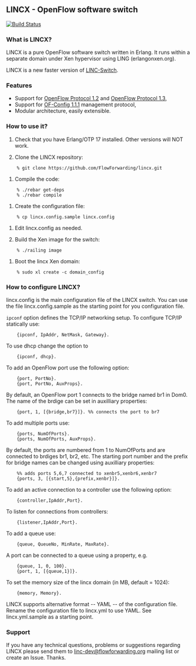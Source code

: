 ## LINCX - OpenFlow software switch

[![Build Status](https://api.travis-ci.org/FlowForwarding/lincx.svg)](https://travis-ci.org/FlowForwarding/lincx)

### What is LINCX?

LINCX is a pure OpenFlow software switch written in Erlang. It runs within a
separate domain under Xen hypervisor using LING (erlangonxen.org).

LINCX is a new faster version of [LINC-Switch][oldlinc].

### Features

 * Support for [OpenFlow Protocol 1.2][ofp3] and [OpenFlow Protocol 1.3][ofp4],
 * Support for [OF-Config 1.1.1][ofc11] management protocol,
 * Modular architecture, easily extensible.

### How to use it?

1. Check that you have Erlang/OTP 17 installed. Other versions will NOT work.

1. Clone the LINCX repository:
```
    % git clone https://github.com/FlowForwarding/lincx.git
```
1. Compile the code:
```
    % ./rebar get-deps
	% ./rebar compile
```
1. Create the configuration file:
```
	% cp lincx.config.sample lincx.config
```
1. Edit lincx.config as needed.

1. Build the Xen image for the switch:
```
	% ./railing image
```
1. Boot the lincx Xen domain:
```
	% sudo xl create -c domain_config
```
### How to configure LINCX?

lincx.config is the main configuration file of the LINCX switch. You can use the
file lincx.config.sample as the starting point for you configuration file.

`ipconf` option defines the TCP/IP networking setup. To configure TCP/IP
statically use:
```
	{ipconf, IpAddr, NetMask, Gateway}.
```
To use dhcp change the option to
```
	{ipconf, dhcp}.
```
To add an OpenFlow port use the following option:
```
	{port, PortNo}.
	{port, PortNo, AuxProps}.
```
By default, an OpenFlow port 1 connects to the bridge named br1 in Dom0. The
name of the brdige can be set in auxilliary properties:
```
	{port, 1, [{bridge,br7}]}. %% connects the port to br7
```
To add multiple ports use:
```
	{ports, NumOfPorts}.
	{ports, NumOfPorts, AuxProps}.
```
By default, the ports are numbered from 1 to NumOfPorts and are connected to
brdiges br1, br2, etc. The starting port number and the prefix for bridge names
can be changed using auxilliary properties:
```
	%% adds ports 5,6,7 connected to xenbr5,xenbr6,xenbr7
	{ports, 3, [{start,5},{prefix,xenbr}]}.
```
To add an active connection to a controller use the following option:
```
	{controller,IpAddr,Port}.
```
To listen for connections from controllers:
```
	{listener,IpAddr,Port}.
```
To add a queue use:
```
	{queue, QueueNo, MinRate, MaxRate}.
```
A port can be connected to a queue using a property, e.g.
```
	{queue, 1, 0, 100}.
	{port, 1, [{queue,1}]}.
```
To set the memory size of the lincx domain (in MB, default = 1024):
```
	{memory, Memory}.
```

LINCX supports alternative format -- YAML -- of the configuration file. Rename
the configuration file to lincx.yml to use YAML. See lincx.yml.sample as a
starting point.

### Support

If you have any technical questions, problems or suggestions regarding LINCX
please send them to <linc-dev@flowforwarding.org> mailing list or create an
Issue. Thanks.

 [ovs]: http://openvswitch.org
 [ofp1]: https://www.opennetworking.org/images/stories/downloads/specification/openflow-spec-v1.0.0.pdf
 [ofp2]: https://www.opennetworking.org/images/stories/downloads/specification/openflow-spec-v1.1.0.pdf 
 [ofp3]: https://www.opennetworking.org/images/stories/downloads/specification/openflow-spec-v1.2.pdf 
 [ofp4]: https://www.opennetworking.org/images/stories/downloads/specification/openflow-spec-v1.3.0.pdf 
 [ofc11]: https://www.opennetworking.org/images/stories/downloads/sdn-resources/onf-specifications/openflow-config/of-config-1-1-1.pdf
 [oldlinc]: https://github.com/FlowForwarding/LINC-Switch

